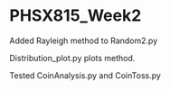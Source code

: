 # PHSX815_Week2
Added Rayleigh method to Random2.py

Distribution_plot.py plots method.

Tested CoinAnalysis.py and CoinToss.py
